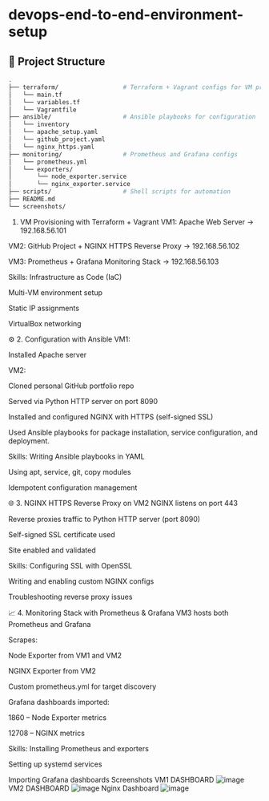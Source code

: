 # devops-end-to-end-environment-setup
## 📁 Project Structure

```bash
.
├── terraform/                  # Terraform + Vagrant configs for VM provisioning
│   └── main.tf
│   └── variables.tf
│   └── Vagrantfile
├── ansible/                    # Ansible playbooks for configuration
│   └── inventory
│   └── apache_setup.yaml
│   └── github_project.yaml
│   └── nginx_https.yaml
├── monitoring/                 # Prometheus and Grafana configs
│   └── prometheus.yml
│   └── exporters/
│       └── node_exporter.service
│       └── nginx_exporter.service
├── scripts/                    # Shell scripts for automation
├── README.md
└── screenshots/
```
 1. VM Provisioning with Terraform + Vagrant
VM1: Apache Web Server → 192.168.56.101

VM2: GitHub Project + NGINX HTTPS Reverse Proxy → 192.168.56.102

VM3: Prometheus + Grafana Monitoring Stack → 192.168.56.103

Skills:
Infrastructure as Code (IaC)

Multi-VM environment setup

Static IP assignments

VirtualBox networking

⚙️ 2. Configuration with Ansible
VM1:

Installed Apache server

VM2:

Cloned personal GitHub portfolio repo

Served via Python HTTP server on port 8090

Installed and configured NGINX with HTTPS (self-signed SSL)

Used Ansible playbooks for package installation, service configuration, and deployment.

Skills:
Writing Ansible playbooks in YAML

Using apt, service, git, copy modules

Idempotent configuration management

🌐 3. NGINX HTTPS Reverse Proxy on VM2
NGINX listens on port 443

Reverse proxies traffic to Python HTTP server (port 8090)

Self-signed SSL certificate used

Site enabled and validated

Skills:
Configuring SSL with OpenSSL

Writing and enabling custom NGINX configs

Troubleshooting reverse proxy issues

📈 4. Monitoring Stack with Prometheus & Grafana
VM3 hosts both Prometheus and Grafana

Scrapes:

Node Exporter from VM1 and VM2

NGINX Exporter from VM2

Custom prometheus.yml for target discovery

Grafana dashboards imported:

1860 – Node Exporter metrics

12708 – NGINX metrics

Skills:
Installing Prometheus and exporters

Setting up systemd services

Importing Grafana dashboards
Screenshots 
VM1 DASHBOARD
![image](https://github.com/user-attachments/assets/3d48239f-86af-40fa-a5b3-56eb616c865f)
VM2 DASHBOARD
![image](https://github.com/user-attachments/assets/4bb241f2-e39c-42aa-82f9-139b8e43324a)
Nginx Dashboard
![image](https://github.com/user-attachments/assets/0e51165c-a835-45eb-b84c-c8d148e45703)


